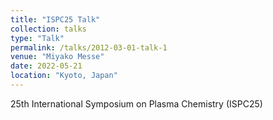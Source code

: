 ```yaml
---
title: "ISPC25 Talk"
collection: talks
type: "Talk"
permalink: /talks/2012-03-01-talk-1
venue: "Miyako Messe"
date: 2022-05-21
location: "Kyoto, Japan"
---
```


25th International Symposium on Plasma Chemistry (ISPC25)
